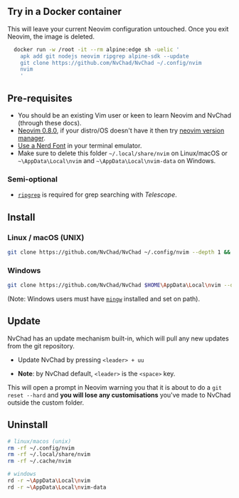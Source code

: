 ## Try in a Docker container 

This will leave your current Neovim configuration untouched. Once you exit Neovim, the image is deleted.

```bash
  docker run -w /root -it --rm alpine:edge sh -uelic '
    apk add git nodejs neovim ripgrep alpine-sdk --update
    git clone https://github.com/NvChad/NvChad ~/.config/nvim
    nvim
    '
```

## Pre-requisites

- You should be an existing Vim user or keen to learn Neovim and NvChad (through these docs).
- [Neovim 0.8.0](https://github.com/neovim/neovim/releases/tag/v0.8.0), if your distro/OS doesn't have it then try [neovim version manager](https://github.com/MordechaiHadad/bob).
- [Use a Nerd Font](https://www.nerdfonts.com/) in your terminal emulator.
- Make sure to delete this folder `~/.local/share/nvim` on Linux/macOS or `~\AppData\Local\nvim` and `~\AppData\Local\nvim-data` on Windows.

### Semi-optional 

- [`ripgrep`](https://github.com/BurntSushi/ripgrep) is required for grep searching with _Telescope_. 

## Install

### Linux / macOS (UNIX)

```bash
git clone https://github.com/NvChad/NvChad ~/.config/nvim --depth 1 && nvim
```
### Windows

```bash
git clone https://github.com/NvChad/NvChad $HOME\AppData\Local\nvim --depth 1 && nvim
```
(Note: Windows users must have [`mingw`](http://mingw-w64.org/doku.php) installed and set on path).

## Update

NvChad has an update mechanism built-in, which will pull any new updates from the git repository.

- Update NvChad by pressing `<leader> + uu`

- **Note**: by NvChad default, `<leader>` is the `<space>` key.

This will open a prompt in Neovim warning you that it is about to do a `git reset --hard` and **you will lose any customisations** you've made to NvChad outside the custom folder.

## Uninstall

```bash
# linux/macos (unix)
rm -rf ~/.config/nvim
rm -rf ~/.local/share/nvim
rm -rf ~/.cache/nvim

# windows
rd -r ~\AppData\Local\nvim
rd -r ~\AppData\Local\nvim-data
```
